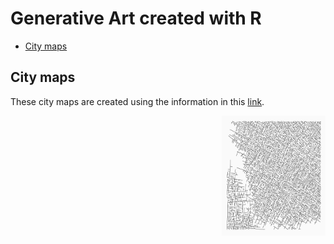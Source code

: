 # Generative Art created with R

* [City maps](#city-maps)

## City maps

These city maps are created using the information in this [link](https://www.r-bloggers.com/2020/05/generative-art-let-your-computer-design-you-a-painting/).

<img src='https://github.com/koenderks/Art-Gallery/raw/master/citymaps/citymap1.png' width='166' height='192' alt='logo' align='right' margin-left='20' margin-right='20'/>